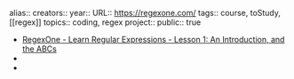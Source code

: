 alias::
creators::
year::
URL:: https://regexone.com/
tags:: course, toStudy, [[regex]] 
topics:: coding, regex
project::
public:: true

- [RegexOne - Learn Regular Expressions - Lesson 1: An Introduction, and the ABCs](https://regexone.com/)
-
-